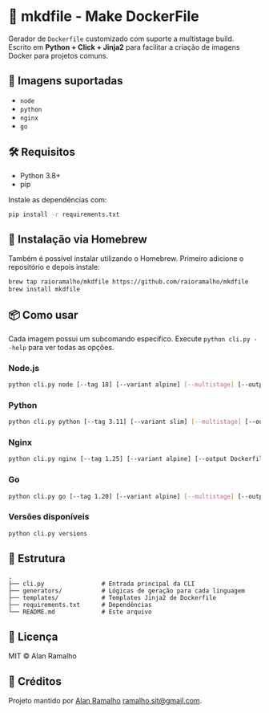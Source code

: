 
# 🐳 mkdfile - Make DockerFile

Gerador de `Dockerfile` customizado com suporte a multistage build.  
Escrito em **Python + Click + Jinja2** para facilitar a criação de imagens Docker para projetos comuns.

## 🚀 Imagens suportadas

- `node`
- `python`
- `nginx`
- `go`

## 🛠️ Requisitos

- Python 3.8+
- pip

Instale as dependências com:

```bash
pip install -r requirements.txt
```

## 🍺 Instalação via Homebrew

Também é possível instalar utilizando o Homebrew. Primeiro adicione o repositório e depois instale:

```bash
brew tap raioramalho/mkdfile https://github.com/raioramalho/mkdfile
brew install mkdfile
```

## 📦 Como usar

Cada imagem possui um subcomando específico. Execute `python cli.py --help` para ver todas as opções.

### Node.js

```bash
python cli.py node [--tag 18] [--variant alpine] [--multistage] [--output Dockerfile]
```

### Python

```bash
python cli.py python [--tag 3.11] [--variant slim] [--multistage] [--output Dockerfile]
```

### Nginx

```bash
python cli.py nginx [--tag 1.25] [--variant alpine] [--output Dockerfile]
```

### Go

```bash
python cli.py go [--tag 1.20] [--variant alpine] [--multistage] [--output Dockerfile]
```

### Versões disponíveis

```bash
python cli.py versions
```

## 📁 Estrutura

```
.
├── cli.py                # Entrada principal da CLI
├── generators/           # Lógicas de geração para cada linguagem
├── templates/            # Templates Jinja2 de Dockerfile
├── requirements.txt      # Dependências
└── README.md             # Este arquivo
```

## 📄 Licença

MIT © Alan Ramalho

## 🙏 Créditos

Projeto mantido por [Alan Ramalho](https://github.com/raioramalho) <ramalho.sit@gmail.com>.
